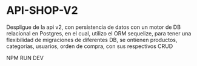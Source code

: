 # API-SHOP-V2
Despligue de la api v2, con persistencia de datos con un motor de DB relacional en Postgres, en el cual, utilizo el ORM sequelize, para tener una flexibilidad de migraciones de diferentes DB, se ontienen productos, categorias, usuarios, orden de compra, con sus respectivos CRUD 


NPM RUN DEV 
